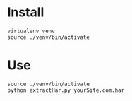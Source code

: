 # Install
```
virtualenv venv
source ./venv/bin/activate
```

# Use
```
source ./venv/bin/activate
python extractHar.py yourSite.com.har
```
